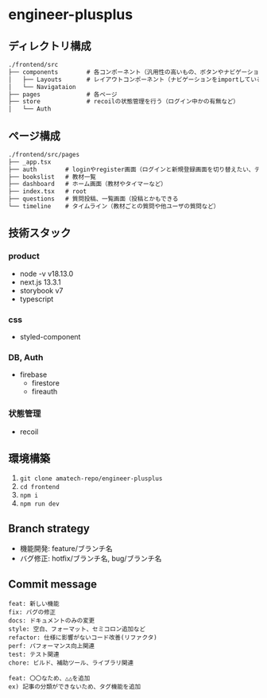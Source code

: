 # engineer-plusplus

## ディレクトリ構成
```md
./frontend/src
├── components        # 各コンポーネント（汎用性の高いもの、ボタンやナビゲーションなど）
│   ├── Layouts       # レイアウトコンポーネント（ナビゲーションをimportしている）
│   └── Navigataion  
├── pages             # 各ページ
├── store             # recoilの状態管理を行う（ログイン中かの有無など）
│   └── Auth
```

## ページ構成
```md
./frontend/src/pages
├── _app.tsx
├── auth        # loginやregister画面（ログインと新規登録画面を切り替えたい、デフォルトはログイン）
├── bookslist   # 教材一覧
├── dashboard   # ホーム画面（教材やタイマーなど）
├── index.tsx   # root
├── questions   # 質問投稿、一覧画面（投稿とかもできる
└── timeline    # タイムライン（教材ごとの質問や他ユーザの質問など）
```

## 技術スタック
### product
- node -v v18.13.0
- next.js 13.3.1
- storybook v7
- typescript
### css
- styled-component
### DB, Auth
- firebase
  - firestore
  - fireauth
### 状態管理
- recoil

## 環境構築
1. `git clone amatech-repo/engineer-plusplus`
2. `cd frontend`
3. `npm i`
4. `npm run dev`

## Branch strategy
* 機能開発: feature/ブランチ名
* バグ修正: hotfix/ブランチ名, bug/ブランチ名

## Commit message
```shell
feat: 新しい機能
fix: バグの修正
docs: ドキュメントのみの変更
style: 空白、フォーマット、セミコロン追加など
refactor: 仕様に影響がないコード改善(リファクタ)
perf: パフォーマンス向上関連
test: テスト関連
chore: ビルド、補助ツール、ライブラリ関連
```
```shell
feat: 〇〇なため、△△を追加
ex) 記事の分類ができないため、タグ機能を追加
```
